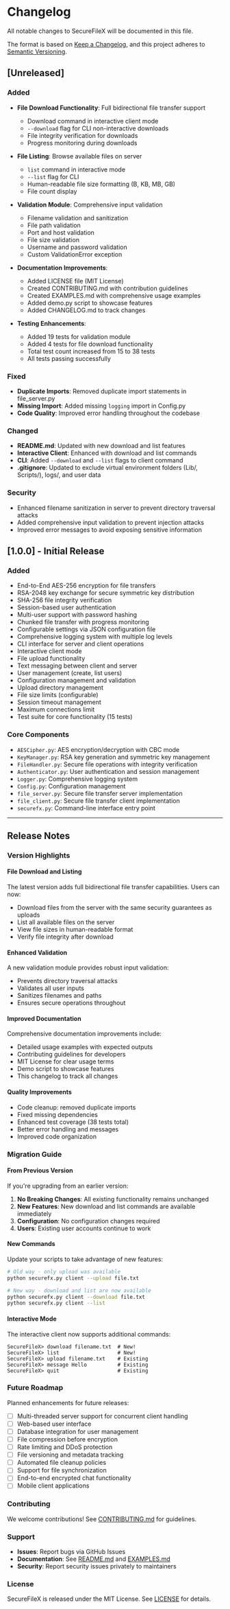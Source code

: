 # Changelog

All notable changes to SecureFileX will be documented in this file.

The format is based on [Keep a Changelog](https://keepachangelog.com/en/1.0.0/),
and this project adheres to [Semantic Versioning](https://semver.org/spec/v2.0.0.html).

## [Unreleased]

### Added
- **File Download Functionality**: Full bidirectional file transfer support
  - Download command in interactive client mode
  - `--download` flag for CLI non-interactive downloads
  - File integrity verification for downloads
  - Progress monitoring during downloads
  
- **File Listing**: Browse available files on server
  - `list` command in interactive mode
  - `--list` flag for CLI
  - Human-readable file size formatting (B, KB, MB, GB)
  - File count display
  
- **Validation Module**: Comprehensive input validation
  - Filename validation and sanitization
  - File path validation
  - Port and host validation
  - File size validation
  - Username and password validation
  - Custom ValidationError exception
  
- **Documentation Improvements**:
  - Added LICENSE file (MIT License)
  - Created CONTRIBUTING.md with contribution guidelines
  - Created EXAMPLES.md with comprehensive usage examples
  - Added demo.py script to showcase features
  - Added CHANGELOG.md to track changes
  
- **Testing Enhancements**:
  - Added 19 tests for validation module
  - Added 4 tests for file download functionality
  - Total test count increased from 15 to 38 tests
  - All tests passing successfully

### Fixed
- **Duplicate Imports**: Removed duplicate import statements in file_server.py
- **Missing Import**: Added missing `logging` import in Config.py
- **Code Quality**: Improved error handling throughout the codebase

### Changed
- **README.md**: Updated with new download and list features
- **Interactive Client**: Enhanced with download and list commands
- **CLI**: Added `--download` and `--list` flags to client command
- **.gitignore**: Updated to exclude virtual environment folders (Lib/, Scripts/), logs/, and user data

### Security
- Enhanced filename sanitization in server to prevent directory traversal attacks
- Added comprehensive input validation to prevent injection attacks
- Improved error messages to avoid exposing sensitive information

## [1.0.0] - Initial Release

### Added
- End-to-End AES-256 encryption for file transfers
- RSA-2048 key exchange for secure symmetric key distribution
- SHA-256 file integrity verification
- Session-based user authentication
- Multi-user support with password hashing
- Chunked file transfer with progress monitoring
- Configurable settings via JSON configuration file
- Comprehensive logging system with multiple log levels
- CLI interface for server and client operations
- Interactive client mode
- File upload functionality
- Text messaging between client and server
- User management (create, list users)
- Configuration management and validation
- Upload directory management
- File size limits (configurable)
- Session timeout management
- Maximum connections limit
- Test suite for core functionality (15 tests)

### Core Components
- `AESCipher.py`: AES encryption/decryption with CBC mode
- `KeyManager.py`: RSA key generation and symmetric key management
- `FileHandler.py`: Secure file operations with integrity verification
- `Authenticator.py`: User authentication and session management
- `Logger.py`: Comprehensive logging system
- `Config.py`: Configuration management
- `file_server.py`: Secure file transfer server implementation
- `file_client.py`: Secure file transfer client implementation
- `securefx.py`: Command-line interface entry point

---

## Release Notes

### Version Highlights

#### File Download and Listing
The latest version adds full bidirectional file transfer capabilities. Users can now:
- Download files from the server with the same security guarantees as uploads
- List all available files on the server
- View file sizes in human-readable format
- Verify file integrity after download

#### Enhanced Validation
A new validation module provides robust input validation:
- Prevents directory traversal attacks
- Validates all user inputs
- Sanitizes filenames and paths
- Ensures secure operations throughout

#### Improved Documentation
Comprehensive documentation improvements include:
- Detailed usage examples with expected outputs
- Contributing guidelines for developers
- MIT License for clear usage terms
- Demo script to showcase features
- This changelog to track all changes

#### Quality Improvements
- Code cleanup: removed duplicate imports
- Fixed missing dependencies
- Enhanced test coverage (38 tests total)
- Better error handling and messages
- Improved code organization

### Migration Guide

#### From Previous Version

If you're upgrading from an earlier version:

1. **No Breaking Changes**: All existing functionality remains unchanged
2. **New Features**: New download and list commands are available immediately
3. **Configuration**: No configuration changes required
4. **Users**: Existing user accounts continue to work

#### New Commands

Update your scripts to take advantage of new features:

```bash
# Old way - only upload was available
python securefx.py client --upload file.txt

# New way - download and list are now available
python securefx.py client --download file.txt
python securefx.py client --list
```

#### Interactive Mode

The interactive client now supports additional commands:

```
SecureFileX> download filename.txt  # New!
SecureFileX> list                   # New!
SecureFileX> upload filename.txt    # Existing
SecureFileX> message Hello          # Existing
SecureFileX> quit                   # Existing
```

### Future Roadmap

Planned enhancements for future releases:

- [ ] Multi-threaded server support for concurrent client handling
- [ ] Web-based user interface
- [ ] Database integration for user management
- [ ] File compression before encryption
- [ ] Rate limiting and DDoS protection
- [ ] File versioning and metadata tracking
- [ ] Automated file cleanup policies
- [ ] Support for file synchronization
- [ ] End-to-end encrypted chat functionality
- [ ] Mobile client applications

### Contributing

We welcome contributions! See [CONTRIBUTING.md](CONTRIBUTING.md) for guidelines.

### Support

- **Issues**: Report bugs via GitHub Issues
- **Documentation**: See [README.md](README.md) and [EXAMPLES.md](EXAMPLES.md)
- **Security**: Report security issues privately to maintainers

### License

SecureFileX is released under the MIT License. See [LICENSE](LICENSE) for details.
